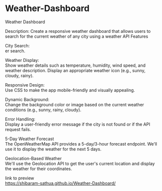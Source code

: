 # Weather-Dashboard
Weather Dashboard 

Description: Create a responsive weather dashboard that allows users to search for the current weather of any city using a weather API
Features

City Search:
<br>er search.

Weather Display:
<br>
Show weather details such as temperature, humidity, wind speed, and weather description.
Display an appropriate weather icon (e.g., sunny, cloudy, rainy).

Responsive Design:
<br>
Use CSS to make the app mobile-friendly and visually appealing.

Dynamic Background:
<br>
Change the background color or image based on the current weather conditions (e.g., sunny, rainy, cloudy).

Error Handling:
<br>
Display a user-friendly error message if the city is not found or if the API request fails.

5-Day Weather Forecast
<br>
The OpenWeatherMap API provides a 5-day/3-hour forecast endpoint. We'll use it to display the weather for the next 5 days.

Geolocation-Based Weather
<br>
We'll use the Geolocation API to get the user's current location and display the weather for their coordinates.

link to preview
<br>
<a href="https://shibaram-sathua.github.io/Weather-Dashboard/" type="_blank">https://shibaram-sathua.github.io/Weather-Dashboard/</a>

